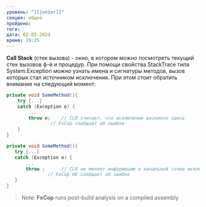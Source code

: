 ```yaml
---
уровень: "[[junior]]"
секция: общее
пройдено: 
теги: 
дата: 02-05-2024
время: 19:25
---
```

**Call Stack** (стек вызова) - окно, в котором можно посмотреть текущий стек вызовов ф-й и процедур. При помощи свойства StackTrace типа System.Exception можно узнать имена и сигнатуры методов, вызов которых стал источником исключения. При этом стоит обратить внимание на следующий момент:

``` csharp
private void SomeMethod(){
	try {...}
	catch (Exception e) {
		...
		throw e;    // CLR считает, что исключение возникло здесь
	            // FxCop сообщает об ошибке
	}
}
```

 ``` csharp
private void SomeMethod(){
	try {...}
	catch (Exception e) {
		...
		throw ;      // CLR не меняет информацию о начальной точке исключения
		        // FxCop НЕ сообщает об ошибке
	}
}
```

> Note: **FxCop** runs post-build analysis on a compiled assembly